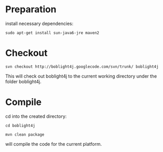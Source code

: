 # Preparation #

install necessary dependencies:

`sudo apt-get install sun-java6-jre maven2`
# Checkout #

`svn checkout http://boblight4j.googlecode.com/svn/trunk/ boblight4j`

This will check out boblight4j to the current working directory under the folder boblight4j.
# Compile #

cd into the created directory:

`cd boblight4j`

`mvn clean package`

will compile the code for the current platform.